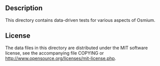 Description
------------

This directory contains data-driven tests for various aspects of Osmium.

License
--------

The data files in this directory are distributed under the MIT software
license, see the accompanying file COPYING or
http://www.opensource.org/licenses/mit-license.php.

